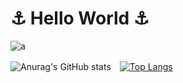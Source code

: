 <h1> ⚓️ Hello World ⚓️</h1>

![a](https://media.discordapp.net/attachments/718758474259103795/859858453156462612/tenor.gif)



![Anurag's GitHub stats](https://github-readme-stats.vercel.app/api?username=arisahyper&show_icons=true&theme=radical&hide=stars)　[![Top Langs](https://github-readme-stats.vercel.app/api/top-langs/?username=arisahyper&layout=compact&theme=radical)](https://github.com/arisahyper/github-readme-stats)
